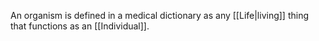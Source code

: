 An organism is defined in a medical dictionary as any [[Life|living]] thing that functions as an [[Individual]].